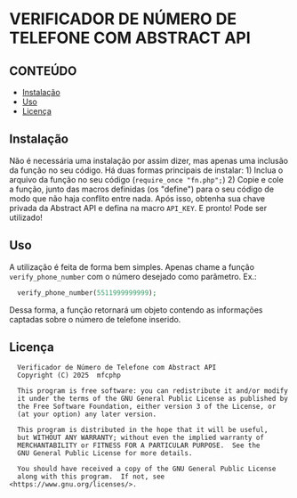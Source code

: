 # VERIFICADOR DE NÚMERO DE TELEFONE COM ABSTRACT API

## CONTEÚDO
- [Instalação](#instalação)
- [Uso](#uso)
- [Licença](#licença)

## Instalação
  Não é necessária uma instalação por assim dizer, mas apenas uma inclusão da função no seu código.
  Há duas formas principais de instalar: 1) Inclua o arquivo da função no seu código (```require_once "fn.php";```) 2) Copie e cole a função, junto das macros definidas (os "define") para o seu código de modo que não haja conflito entre nada.
  Após isso, obtenha sua chave privada da Abstract API e defina na macro ```API_KEY```. E pronto! Pode ser utilizado!
## Uso
  A utilização é feita de forma bem simples.
  Apenas chame a função ```verify_phone_number``` com o número desejado como parâmetro.
  Ex.:
  ```php
    verify_phone_number(5511999999999);
  ```
  Dessa forma, a função retornará um objeto contendo as informações captadas sobre o número de telefone inserido.
## Licença
  ```
    Verificador de Número de Telefone com Abstract API
    Copyright (C) 2025  mfcphp

    This program is free software: you can redistribute it and/or modify
    it under the terms of the GNU General Public License as published by
    the Free Software Foundation, either version 3 of the License, or
    (at your option) any later version.

    This program is distributed in the hope that it will be useful,
    but WITHOUT ANY WARRANTY; without even the implied warranty of
    MERCHANTABILITY or FITNESS FOR A PARTICULAR PURPOSE.  See the
    GNU General Public License for more details.

    You should have received a copy of the GNU General Public License
    along with this program.  If not, see <https://www.gnu.org/licenses/>.
  ```
